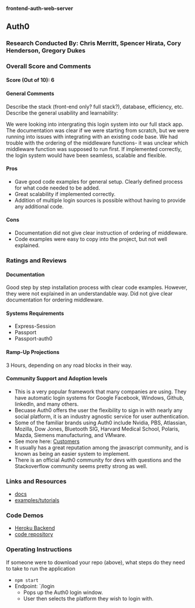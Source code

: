 #### frontend-auth-web-server
## Auth0

### Research Conducted By: Chris Merritt, Spencer Hirata, Cory Henderson, Gregory Dukes

### Overall Score and Comments
#### Score (Out of 10): 6
#### General Comments
Describe the stack (front-end only? full stack?), database, efficiency, etc. Describe the general usability and learnability:

We were looking into intergrating this login system into our full stack app. The documentation was clear if we were starting from scratch, but we were running into issues with integrating with an existing code base. We had trouble with the ordering of the middleware functions- it was unclear which middleware function was supposed to run first. If implemented correctly, the login system would have been seamless, scalable and flexible.

#### Pros
* Gave good code examples for general setup. Clearly defined process for what code needed to be added.
* Great scalability if implemented correctly. 
* Addition of multiple login sources is possible without having to provide any additional code.

#### Cons
* Documentation did not give clear instruction of ordering of middleware. 
* Code examples were easy to copy into the project, but not well explained.

### Ratings and Reviews
#### Documentation
Good step by step installation process with clear code examples. However, they were not explained in an understandable way. Did not give clear documentation for ordering middleware.  

#### Systems Requirements
* Express-Session
* Passport
* Passport-auth0


#### Ramp-Up Projections
3 Hours, depending on any road blocks in their way.

#### Community Support and Adoption levels
* This is a very popular framework that many companies are using. They have automatic login systems for Google Facebook, Windows, Github, linkedIn, and many others.
 * Becuase Auth0 offers the user the flexibility to sign in with nearly any social platform, it is an industry agnostic service for user authentication.
 * Some of the familiar brands using Auth0 include Nvidia, PBS, Atlassian, Mozilla, Dow Jones, Bluetooth SIG, Harvard Medical School, Polaris, Mazda, Siemens manufacturing, and VMware.
 * See more here: [Customers](https://auth0.com/customers)
* It usually has a great reputation among the javascript community, and is known as being an easier system to implement.
* There is an official Auth0 community for devs with questions and the Stackoverflow community seems pretty strong as well.


### Links and Resources
* [docs](https://auth0.com/docs/)
* [examples/tutorials](https://auth0.com/docs/quickstart/webapp)

### Code Demos
* [Heroku Backend](https://lab12-group-backend.herokuapp.com/)
* [code repository](https://github.com/401-advanced-javascript-merritt/group-auth-server/tree/submission)

### Operating Instructions
If someone were to download your repo (above), what steps do they need to take to run the application
* `npm start`
* Endpoint: `/login
  * Pops up the Auth0 login window.
  * User then selects the platform they wish to login with.

